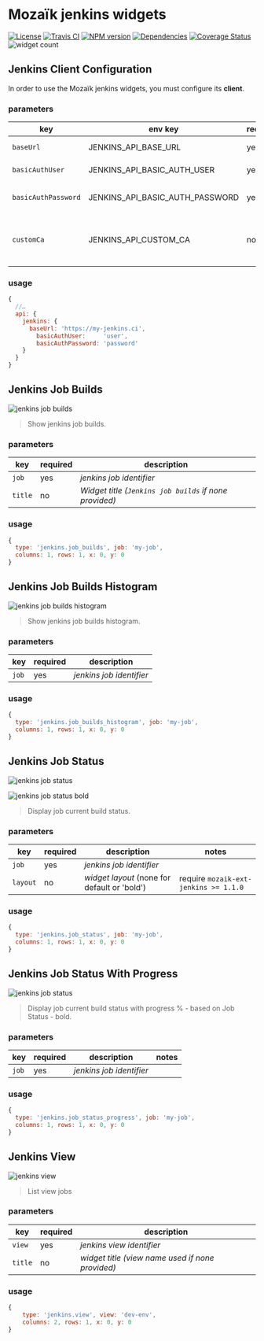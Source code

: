 # Mozaïk jenkins widgets

[![License][license-image]][license-url]
[![Travis CI][travis-image]][travis-url]
[![NPM version][npm-image]][npm-url]
[![Dependencies][gemnasium-image]][gemnasium-url]
[![Coverage Status][coverage-image]][coverage-url]
![widget count][widget-count-image]

## Jenkins Client Configuration

In order to use the Mozaïk jenkins widgets, you must configure its **client**.

### parameters

key                 | env key                         | required | description             | notes
--------------------|---------------------------------|----------|-------------------------|-----------------------------------------------
`baseUrl`           | JENKINS_API_BASE_URL            | yes      | *jenkins base url*      |
`basicAuthUser`     | JENKINS_API_BASIC_AUTH_USER     | yes      | *jenkins auth user*     |
`basicAuthPassword` | JENKINS_API_BASIC_AUTH_PASSWORD | yes      | *jenkins auth password* |
`customCa`          | JENKINS_API_CUSTOM_CA           | no       | *jenkins certificate*   | require `mozaik-ext-jenkins >= 1.1.0`

### usage

```javascript
{
  //…
  api: {
    jenkins: {
      baseUrl: 'https://my-jenkins.ci',
        basicAuthUser:     'user',
        basicAuthPassword: 'password'
    }
  }
}
```



## Jenkins Job Builds

![jenkins job builds](https://raw.githubusercontent.com/plouc/mozaik-ext-jenkins/master/preview/jenkins.job_builds.png)

> Show jenkins job builds.

### parameters

key     | required | description
--------|----------|---------------
`job`   | yes      | *jenkins job identifier*
`title` | no       | *Widget title (`Jenkins job builds` if none provided)*

### usage

```javascript
{
  type: 'jenkins.job_builds', job: 'my-job',
  columns: 1, rows: 1, x: 0, y: 0
}
```



## Jenkins Job Builds Histogram

![jenkins job builds histogram](https://raw.githubusercontent.com/plouc/mozaik-ext-jenkins/master/preview/jenkins.job_builds_histogram.png)

> Show jenkins job builds histogram.

### parameters

key   | required | description
------|----------|---------------
`job` | yes      | *jenkins job identifier*

### usage

```javascript
{
  type: 'jenkins.job_builds_histogram', job: 'my-job',
  columns: 1, rows: 1, x: 0, y: 0
}
```



## Jenkins Job Status

![jenkins job status](https://raw.githubusercontent.com/plouc/mozaik-ext-jenkins/master/preview/jenkins.job_status.png)

![jenkins job status bold](https://raw.githubusercontent.com/plouc/mozaik-ext-jenkins/master/preview/jenkins.job_status_bold.png)

> Display job current build status.

### parameters

key      | required |description                                   | notes
---------|----------|----------------------------------------------|-----------------------------------------
`job`    | yes      | *jenkins job identifier*                     |
`layout` | no       | *widget layout* (none for default or 'bold') | require `mozaik-ext-jenkins >= 1.1.0`

### usage

```javascript
{
  type: 'jenkins.job_status', job: 'my-job',
  columns: 1, rows: 1, x: 0, y: 0
}
```


## Jenkins Job Status With Progress

![jenkins job status](https://raw.githubusercontent.com/przemuh/mozaik-ext-jenkins/progress-job-status/preview/jenkins.job_status_progress.png)

> Display job current build status with progress % - based on Job Status - bold.

### parameters

key      | required |description                                   | notes
---------|----------|----------------------------------------------|-----------------------------------------
`job`    | yes      | *jenkins job identifier*                     |

### usage

```javascript
{
  type: 'jenkins.job_status_progress', job: 'my-job',
  columns: 1, rows: 1, x: 0, y: 0
}
```


## Jenkins View

![jenkins view](https://raw.githubusercontent.com/plouc/mozaik-ext-jenkins/master/preview/jenkins.view.png)

> List view jobs

### parameters

key     | required | description
--------|----------|---------------
`view`  | yes      | *jenkins view identifier*
`title` | no       | *widget title (view name used if none provided)*

### usage

```javascript
{
    type: 'jenkins.view', view: 'dev-env',
    columns: 2, rows: 1, x: 0, y: 0
}
```


[license-image]: https://img.shields.io/github/license/plouc/mozaik-ext-jenkins.svg?style=flat-square
[license-url]: https://github.com/plouc/mozaik-ext-jenkins/blob/master/LICENSE.md
[travis-image]: https://img.shields.io/travis/plouc/mozaik-ext-jenkins.svg?style=flat-square
[travis-url]: https://travis-ci.org/plouc/mozaik-ext-jenkins
[npm-image]: https://img.shields.io/npm/v/mozaik-ext-jenkins.svg?style=flat-square
[npm-url]: https://www.npmjs.com/package/mozaik-ext-jenkins
[gemnasium-image]: https://img.shields.io/gemnasium/plouc/mozaik-ext-jenkins.svg?style=flat-square
[gemnasium-url]: https://gemnasium.com/plouc/mozaik-ext-jenkins
[coverage-image]: https://img.shields.io/coveralls/plouc/mozaik-ext-jenkins.svg?style=flat-square
[coverage-url]: https://coveralls.io/github/plouc/mozaik-ext-jenkins
[widget-count-image]: https://img.shields.io/badge/widgets-x4-green.svg?style=flat-square
